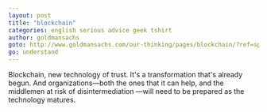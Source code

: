 ```yaml
---
layout: post
title: "blockchain"
categories: english serious advice geek tshirt
author: goldmansachs
goto: http://www.goldmansachs.com/our-thinking/pages/blockchain/?ref=speak.junglestar.org
go: understand
---
```

Blockchain, new technology of trust.
It's a transformation that's already begun. And organizations—both the ones that it can help, and the middlemen at risk of disintermediation —will need to be prepared as the technology matures.
